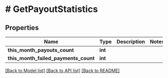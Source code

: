 # # GetPayoutStatistics

## Properties

Name | Type | Description | Notes
------------ | ------------- | ------------- | -------------
**this_month_payouts_count** | **int** |  |
**this_month_failed_payments_count** | **int** |  |

[[Back to Model list]](../../README.md#models) [[Back to API list]](../../README.md#endpoints) [[Back to README]](../../README.md)
